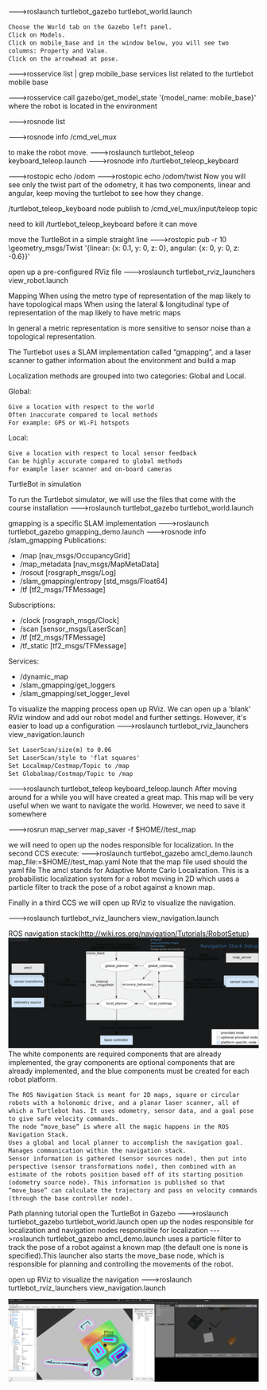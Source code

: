 --->roslaunch turtlebot_gazebo turtlebot_world.launch

    Choose the World tab on the Gazebo left panel.
    Click on Models.
    Click on mobile_base and in the window below, you will see two columns: Property and Value.
    Click on the arrowhead at pose.

--->rosservice list | grep mobile_base
services list related to the turtlebot mobile base

--->rosservice call gazebo/get_model_state '{model_name: mobile_base}'
where the robot is located in the environment

--->rosnode list

--->rosnode info /cmd_vel_mux

to make the robot move.
--->roslaunch turtlebot_teleop keyboard_teleop.launch
--->rosnode info /turtlebot_teleop_keyboard

--->rostopic echo /odom
--->rostopic echo /odom/twist
Now you will see only the twist part of the odometry, it has two components, linear and angular, keep moving the turtlebot to see how they change.

/turtlebot_teleop_keyboard node publish to 
/cmd_vel_mux/input/teleop topic

need to kill /turtlebot_teleop_keyboard before it can move

move the TurtleBot in a simple straight line
--->rostopic pub -r 10 <topic> \geometry_msgs/Twist '{linear: {x: 0.1, y: 0, z: 0}, angular: {x: 0, y: 0, z: -0.6}}'

open up a pre-configured RViz file
--->roslaunch turtlebot_rviz_launchers view_robot.launch

Mapping
When using the metro type of representation of the map likely to have topological maps
When using the lateral & longitudinal type of representation of the map likely to have metric maps

In general a metric representation is more sensitive to sensor noise than a topological representation.


The Turtlebot uses a SLAM implementation called “gmapping”, and a laser scanner to gather information about the environment and build a map



Localization methods are grouped into two categories: Global and Local.

Global:

    Give a location with respect to the world
    Often inaccurate compared to local methods
    For example: GPS or Wi-Fi hotspots

Local:

    Give a location with respect to local sensor feedback
    Can be highly accurate compared to global methods
    For example laser scanner and on-board cameras

TurtleBot in simulation

To run the Turtlebot simulator, we will use the files that come with the course installation
--->roslaunch turtlebot_gazebo turtlebot_world.launch

gmapping is a specific SLAM implementation
--->roslaunch turtlebot_gazebo gmapping_demo.launch
--->rosnode info /slam_gmapping
Publications: 
 * /map [nav_msgs/OccupancyGrid]
 * /map_metadata [nav_msgs/MapMetaData]
 * /rosout [rosgraph_msgs/Log]
 * /slam_gmapping/entropy [std_msgs/Float64]
 * /tf [tf2_msgs/TFMessage]

Subscriptions: 
 * /clock [rosgraph_msgs/Clock]
 * /scan [sensor_msgs/LaserScan]
 * /tf [tf2_msgs/TFMessage]
 * /tf_static [tf2_msgs/TFMessage]

Services: 
 * /dynamic_map
 * /slam_gmapping/get_loggers
 * /slam_gmapping/set_logger_level

To visualize the mapping process open up RViz. We can open up a 'blank' RViz window and add our robot model and further settings. However, it's easier to load up a configuration
--->roslaunch turtlebot_rviz_launchers view_navigation.launch

    Set LaserScan/size(m) to 0.06
    Set LaserScan/style to 'flat squares'
    Set Localmap/Costmap/Topic to /map
    Set Globalmap/Costmap/Topic to /map

--->roslaunch turtlebot_teleop keyboard_teleop.launch
After moving around for a while you will have created a great map. This map will be very useful when we want to navigate the world. However, we need to save it somewhere

--->rosrun map_server map_saver -f $HOME/<choose a directory>/test_map

we will need to open up the nodes responsible for localization. In the second CCS execute:
--->roslaunch turtlebot_gazebo amcl_demo.launch map_file:=$HOME/<directory of map>/test_map.yaml
Note that the map file used should the yaml file
The amcl stands for Adaptive Monte Carlo Localization. This is a probabilistic localization system for a robot moving in 2D which uses a particle filter to track the pose of a robot against a known map.

Finally in a third CCS we will open up RViz to visualize the navigation.

--->roslaunch turtlebot_rviz_launchers view_navigation.launch


ROS navigation stack(http://wiki.ros.org/navigation/Tutorials/RobotSetup)
![Alt text](images/navigationstack.png)
The white components are required components that are already implemented, the gray components are optional components that are already implemented, and the blue components must be created for each robot platform. 

    The ROS Navigation Stack is meant for 2D maps, square or circular robots with a holonomic drive, and a planar laser scanner, all of which a Turtlebot has. It uses odometry, sensor data, and a goal pose to give safe velocity commands.
    The node “move_base” is where all the magic happens in the ROS Navigation Stack.
    Uses a global and local planner to accomplish the navigation goal.
    Manages communication within the navigation stack.
    Sensor information is gathered (sensor sources node), then put into perspective (sensor transformations node), then combined with an estimate of the robots position based off of its starting position (odometry source node). This information is published so that “move_base” can calculate the trajectory and pass on velocity commands (through the base controller node).

Path planning tutorial
open the TurtleBot in Gazebo
--->roslaunch turtlebot_gazebo turtlebot_world.launch
open up the nodes responsible for localization and navigation
nodes responsible for localization
--->roslaunch turtlebot_gazebo amcl_demo.launch
uses a particle filter to track the pose of a robot against a known map (the default one is none is specified).This launcher also starts the move_base node, which is responsible for planning and controlling the movements of the robot. 

open up RViz to visualize the navigation
--->roslaunch turtlebot_rviz_launchers view_navigation.launch

![Alt text](images/AutonomousMappingLocalisation.png)

























